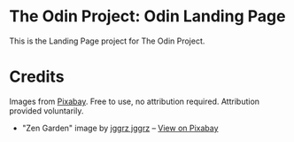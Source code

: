 # The Odin Project: Odin Landing Page

This is the Landing Page project for The Odin Project.

# Credits

Images from [Pixabay](https://pixabay.com/). Free to use, no attribution required. Attribution provided voluntarily.

- "Zen Garden" image by [jggrz
  jggrz](https://pixabay.com/users/jggrz-7998824/) – [View on Pixabay](https://pixabay.com/photos/nature-japanese-garden-zen-tree-4955817/)
